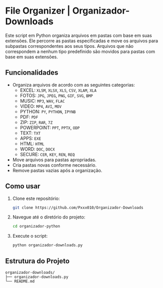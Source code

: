 # File Organizer | Organizador-Downloads

Este script em Python organiza arquivos em pastas com base em suas extensões. Ele percorre as pastas especificadas e move os arquivos para subpastas correspondentes aos seus tipos. Arquivos que não correspondem a nenhum tipo predefinido são movidos para pastas com base em suas extensões.

## Funcionalidades

- Organiza arquivos de acordo com as seguintes categorias:
  - EXCEL: `XLSM`, `XLSX`, `XLS`, `CSV`, `XLAM`, `XLA`
  - FOTOS: `JPG`, `JPEG`, `PNG`, `GIF`, `SVG`, `BMP`
  - MUSIC: `MP3`, `WAV`, `FLAC`
  - VIDEO: `MP4`, `AVI`, `MOV`
  - PYTHON: `PY`, `PYTHON`, `IPYNB`
  - PDF: `PDF`
  - ZIP: `ZIP`, `RAR`, `7Z`
  - POWERPOINT: `PPT`, `PPTX`, `ODP`
  - TEXT: `TXT`
  - APPS: `EXE`
  - HTML: `HTML`
  - WORD: `DOC`, `DOCX`
  - SECURE: `CER`, `KEY`, `REN`, `REQ`
- Move arquivos para pastas apropriadas.
- Cria pastas novas conforme necessário.
- Remove pastas vazias após a organização.

## Como usar

1. Clone este repositório:
    ```bash
    git clone https://github.com/Pxxx010/Organizador-Downloads
    ```
2. Navegue até o diretório do projeto:
    ```bash
    cd organizador-python
    ```

3. Execute o script:
    ```bash
    python organizador-downloads.py
    ```

## Estrutura do Projeto

```plaintext
organizador-downloads/
├── organizador-downloads.py
└── README.md
